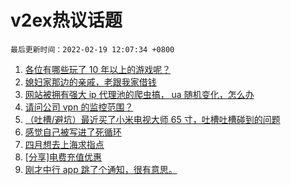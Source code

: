 # v2ex热议话题

`最后更新时间：2022-02-19 12:07:34 +0800`

1. [各位有哪些玩了 10 年以上的游戏呢？](https://www.v2ex.com/t/834816)
1. [媳妇家那边的亲戚，老跟我家借钱](https://www.v2ex.com/t/834774)
1. [网站被拥有强大 ip 代理池的爬虫搞， ua 随机变化，怎么办](https://www.v2ex.com/t/834902)
1. [请问公司 vpn 的监控范围？](https://www.v2ex.com/t/834944)
1. [（吐槽/避坑）最近买了小米电视大师 65 寸，吐槽吐槽碰到的问题](https://www.v2ex.com/t/834822)
1. [感觉自己被写进了死循环](https://www.v2ex.com/t/834805)
1. [四月想去上海求指点](https://www.v2ex.com/t/834797)
1. [[分享]电费充值优惠](https://www.v2ex.com/t/834772)
1. [刚才中行 app 跳了个通知，很有意思。](https://www.v2ex.com/t/834824)

